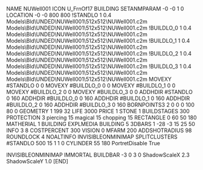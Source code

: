 NAME NUWell001
ICON U_FrnOf17
BUILDING
SETANMPARAM -0 -0 1 0
LOCATION -0 -0 800 800
!STANDLO      1 0.4 Models\Bld\UNDED\NUWell001\512x512\NUWell001.c2m Models\Bld\UNDED\NUWell001\512x512\NUWell001.c2m 
!BUILDLO_0    1 0.4 Models\Bld\UNDED\NUWell001\512x512\NUWell001.c2m Models\Bld\UNDED\NUWell001\512x512\NUWell001.c2m 
!BUILDLO_1    1 0.4 Models\Bld\UNDED\NUWell001\512x512\NUWell001.c2m Models\Bld\UNDED\NUWell001\512x512\NUWell001.c2m 
!BUILDLO_2    1 0.4 Models\Bld\UNDED\NUWell001\512x512\NUWell001.c2m Models\Bld\UNDED\NUWell001\512x512\NUWell001.c2m 
!BUILDLO_3    1 0.4 Models\Bld\UNDED\NUWell001\512x512\NUWell001.c2m Models\Bld\UNDED\NUWell001\512x512\NUWell001.c2m 
MOVEXY #STANDLO    0 0
MOVEXY #BUILDLO_0  0 0
MOVEXY #BUILDLO_1  0 0
MOVEXY #BUILDLO_2  0 0
MOVEXY #BUILDLO_3  0 0
ADDHDIR #STANDLO 0 160
ADDHDIR #BUILDLO_0 0 160
ADDHDIR #BUILDLO_1 0 160
ADDHDIR #BUILDLO_2 0 160
ADDHDIR #BUILDLO_3 0 160
BORNPOINTS3 2 0 0 0 100 80 0
GEOMETRY 1 199 32
LIFE     3000
PRICE 1 STONE 1
BUILDSTAGES 300
PROTECTION 3 piercing 15 magical 15 chopping 15
RECTANGLE    0 60 50 180
MATHERIAL 1 BUILDING
EXPLMEDIA BUILDING 5
3DBARS 1 -28 -3 15 25 50
INFO 3 8
COSTPERCENT 300
VISION 0
MFARM 200
ADDSHOTRADIUS 98
ROUNDLOCK 4
NOALTINFO
INVISIBLEONMINIMAP
SPLITCLUSTERS #STANDLO 500 15 1 1 0
CYLINDER 55 180
PortretDisable True

INVISIBLEONMINIMAP
IMMORTAL
BUILDBAR -3 0 3 0
ShadowScaleX 2.3
ShadowScaleY 1.0
[END]
